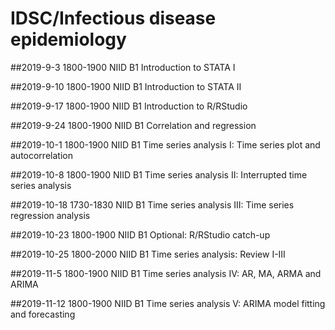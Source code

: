 # IDSC/Infectious disease epidemiology 

##2019-9-3	1800-1900	NIID B1	Introduction to STATA I 

##2019-9-10	1800-1900	NIID B1	Introduction to STATA II 

##2019-9-17	1800-1900	NIID B1	Introduction to R/RStudio 

##2019-9-24	1800-1900	NIID B1	Correlation and regression 

##2019-10-1	1800-1900	NIID B1	Time series analysis I: Time series plot and autocorrelation 

##2019-10-8	1800-1900	NIID B1	Time series analysis II: Interrupted time series analysis 

##2019-10-18 1730-1830 NIID B1	Time series analysis III: Time series regression analysis 

##2019-10-23 1800-1900 NIID B1	Optional: R/RStudio catch-up 

##2019-10-25 1800-2000 NIID B1	Time series analysis: Review I-III 

##2019-11-5 1800-1900	NIID B1	Time series analysis IV: AR, MA, ARMA and ARIMA 

##2019-11-12 1800-1900 NIID B1	Time series analysis V: ARIMA model fitting and forecasting 
